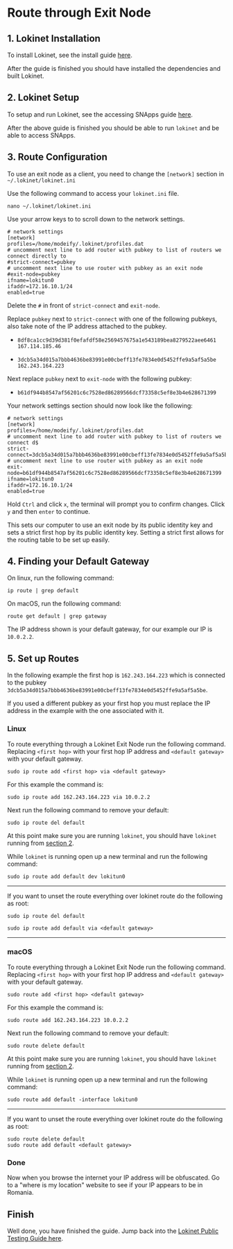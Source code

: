 # Route through Exit Node

## 1. Lokinet Installation

To install Lokinet, see the install guide [here](../../Lokinet/Guides/Install.md).

After the guide is finished you should have installed the dependencies and built Lokinet.

## 2. Lokinet Setup

To setup and run Lokinet, see the accessing SNApps guide [here](../../Lokinet/Guides/AccessingSNApps.md).

After the above guide is finished you should be able to run `lokinet` and be able to access SNApps.

## 3. Route Configuration

To use an exit node as a client, you need to change the `[network]` section in `~/.lokinet/lokinet.ini`

Use the following command to access your `lokinet.ini` file.

```
nano ~/.lokinet/lokinet.ini
```
Use your arrow keys to to scroll down to the network settings.
```
# network settings
[network]
profiles=/home/modeify/.lokinet/profiles.dat
# uncomment next line to add router with pubkey to list of routers we connect directly to
#strict-connect=pubkey
# uncomment next line to use router with pubkey as an exit node
#exit-node=pubkey
ifname=lokitun0
ifaddr=172.16.10.1/24
enabled=true
```
Delete the `#` in front of `strict-connect` and `exit-node`.

Replace `pubkey` next to `strict-connect` with one of the following pubkeys, also take note of the IP address attached to the pubkey.

* `8df8ca1cc9d39d381f0efafdf58e2569457675a1e543189bea8279522aee6461` `167.114.185.46`

* `3dcb5a34d015a7bbb4636be83991e00cbeff13fe7834e0d5452ffe9a5af5a5be` `162.243.164.223`

Next replace `pubkey` next to `exit-node` with the following pubkey:

* `b61df944b8547af56201c6c7528ed86289566dcf73358c5ef8e3b4e628671399`

Your network settings section should now look like the following:

```
# network settings
[network]
profiles=/home/modeify/.lokinet/profiles.dat
# uncomment next line to add router with pubkey to list of routers we connect d$
strict-connect=3dcb5a34d015a7bbb4636be83991e00cbeff13fe7834e0d5452ffe9a5af5a5be
# uncomment next line to use router with pubkey as an exit node
exit-node=b61df944b8547af56201c6c7528ed86289566dcf73358c5ef8e3b4e628671399
ifname=lokitun0
ifaddr=172.16.10.1/24
enabled=true
```
Hold `Ctrl` and click `x`, the terminal will prompt you to confirm changes. Click `y` and then `enter` to continue.

This sets our computer to use an exit node by its public identity key and sets a strict first hop by its public identity key. Setting a strict first allows for the routing table to be set up easily.

## 4. Finding your Default Gateway

On linux, run the following command:

`ip route | grep default`

On macOS, run the following command:

`route get default | grep gateway`

The IP address shown is your default gateway, for our example our IP is `10.0.2.2`.

## 5. Set up Routes

In the following example the first hop is `162.243.164.223` which is connected to the pubkey `3dcb5a34d015a7bbb4636be83991e00cbeff13fe7834e0d5452ffe9a5af5a5be`.

If you used a different pubkey as your first hop you must replace the IP address in the example with the one associated with it.

### Linux

To route everything through a Lokinet Exit Node run the following command. Replacing `<first hop>` with your first hop IP address and `<default gateway>` with your default gateway.

```
sudo ip route add <first hop> via <default gateway>
```

For this example the command is:

```
sudo ip route add 162.243.164.223 via 10.0.2.2
```

Next run the following command to remove your default:

```
sudo ip route del default
```

At this point make sure you are running `lokinet`, you should have `lokinet` running from [section 2](#2-lokinet-setup).

While `lokinet` is running open up a new terminal and run the following command:

```
sudo ip route add default dev lokitun0
```

---

If you want to unset the route everything over lokinet route do the following as root:

`sudo ip route del default`

`sudo ip route add default via <default gateway>`

---

### macOS

To route everything through a Lokinet Exit Node run the following command. Replacing `<first hop>` with your first hop IP address and `<default gateway>` with your default gateway.

```
sudo route add <first hop> <default gateway>
```

For this example the command is:

```
sudo route add 162.243.164.223 10.0.2.2
```

Next run the following command to remove your default:

```
sudo route delete default
```

At this point make sure you are running `lokinet`, you should have `lokinet` running from [section 2](#2-lokinet-setup).

While `lokinet` is running open up a new terminal and run the following command:

```
sudo route add default -interface lokitun0
```

---

If you want to unset the route everything over lokinet route do the following as root:

```
sudo route delete default
sudo route add default <default gateway>
```

### Done

Now when you browse the internet your IP address will be obfuscated. Go to a "where is my location" website to see if your IP appears to be in Romania.

## Finish

Well done, you have finished the guide. Jump back into the [Lokinet Public Testing Guide here](../PublicTestingGuide/#1-lokinet-installation).
